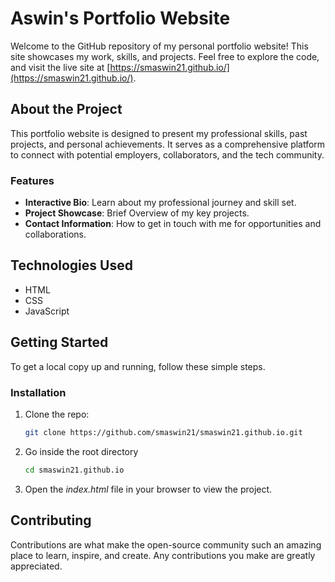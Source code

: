 # Aswin's Portfolio Website

Welcome to the GitHub repository of my personal portfolio website! This site showcases my work, skills, and projects. Feel free to explore the code, and visit the live site at [https://smaswin21.github.io/](https://smaswin21.github.io/).

## About the Project

This portfolio website is designed to present my professional skills, past projects, and personal achievements. It serves as a comprehensive platform to connect with potential employers, collaborators, and the tech community.

### Features

- **Interactive Bio**: Learn about my professional journey and skill set.
- **Project Showcase**: Brief Overview of my key projects.
- **Contact Information**: How to get in touch with me for opportunities and collaborations.

## Technologies Used 

- HTML
- CSS
- JavaScript

## Getting Started

To get a local copy up and running, follow these simple steps.

### Installation

1. Clone the repo:
   ```sh
   git clone https://github.com/smaswin21/smaswin21.github.io.git
   ```
2. Go inside the root directory

   ```sh
   cd smaswin21.github.io
    ```
3. Open the _index.html_ file in your browser to view the project.

## Contributing

Contributions are what make the open-source community such an amazing place to learn, inspire, and create. Any contributions you make are greatly appreciated.



